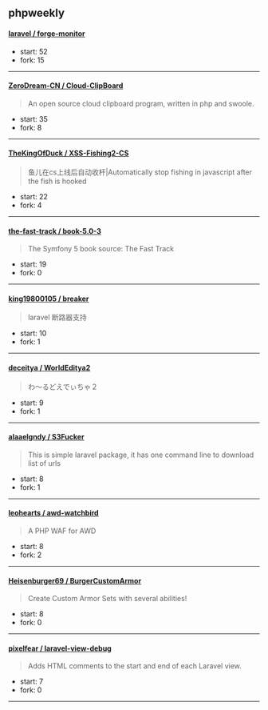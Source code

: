 ## phpweekly

#### [laravel / forge-monitor](https://github.com/laravel/forge-monitor)

> 

+ start: 52
+ fork: 15

----


#### [ZeroDream-CN / Cloud-ClipBoard](https://github.com/ZeroDream-CN/Cloud-ClipBoard)

> An open source cloud clipboard program, written in php and swoole.

+ start: 35
+ fork: 8

----


#### [TheKingOfDuck / XSS-Fishing2-CS](https://github.com/TheKingOfDuck/XSS-Fishing2-CS)

> 鱼儿在cs上线后自动收杆|Automatically stop fishing in javascript after the fish is hooked

+ start: 22
+ fork: 4

----


#### [the-fast-track / book-5.0-3](https://github.com/the-fast-track/book-5.0-3)

> The Symfony 5 book source: The Fast Track

+ start: 19
+ fork: 0

----


#### [king19800105 / breaker](https://github.com/king19800105/breaker)

> laravel 断路器支持

+ start: 10
+ fork: 1

----


#### [deceitya / WorldEditya2](https://github.com/deceitya/WorldEditya2)

> わ～るどえでぃちゃ２

+ start: 9
+ fork: 1

----


#### [alaaelgndy / S3Fucker](https://github.com/alaaelgndy/S3Fucker)

> This is simple laravel package, it has one command line to download list of urls

+ start: 8
+ fork: 1

----


#### [leohearts / awd-watchbird](https://github.com/leohearts/awd-watchbird)

> A PHP WAF for AWD

+ start: 8
+ fork: 2

----


#### [Heisenburger69 / BurgerCustomArmor](https://github.com/Heisenburger69/BurgerCustomArmor)

> Create Custom Armor Sets with several abilities!

+ start: 8
+ fork: 0

----


#### [pixelfear / laravel-view-debug](https://github.com/pixelfear/laravel-view-debug)

> Adds HTML comments to the start and end of each Laravel view.

+ start: 7
+ fork: 0

----

